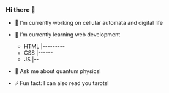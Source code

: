 ### Hi there 👋

- 🔭 I’m currently working on cellular automata and digital life
- 🌱 I’m currently learning web development
    - HTML |---------
    - CSS  |------
    - JS   |--
- 💬 Ask me about quantum physics!
- ⚡ Fun fact: I can also read you tarots!
  
  <!--
**Kaminoatowo/Kaminoatowo** is a ✨ _special_ ✨ repository because its `README.md` (this file) appears on your GitHub profile.

Here are some ideas to get you started:

- 🔭 I’m currently working on ...
- 🌱 I’m currently learning ...
- 👯 I’m looking to collaborate on ...
- 🤔 I’m looking for help with ...
- 💬 Ask me about ...
- 📫 How to reach me: ...
- 😄 Pronouns: ...
- ⚡ Fun fact: ...
-->
